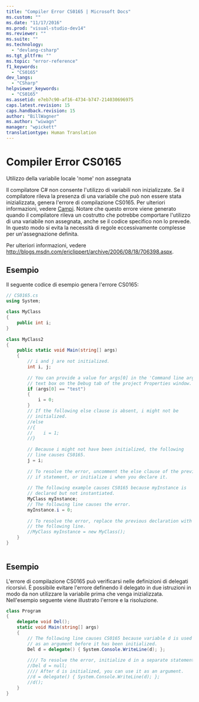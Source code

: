 ```yaml
---
title: "Compiler Error CS0165 | Microsoft Docs"
ms.custom: ""
ms.date: "11/17/2016"
ms.prod: "visual-studio-dev14"
ms.reviewer: ""
ms.suite: ""
ms.technology: 
  - "devlang-csharp"
ms.tgt_pltfrm: ""
ms.topic: "error-reference"
f1_keywords: 
  - "CS0165"
dev_langs: 
  - "CSharp"
helpviewer_keywords: 
  - "CS0165"
ms.assetid: e7eb7c90-af16-4734-b747-214030696975
caps.latest.revision: 15
caps.handback.revision: 15
author: "BillWagner"
ms.author: "wiwagn"
manager: "wpickett"
translationtype: Human Translation
---
```

# Compiler Error CS0165
Utilizzo della variabile locale 'nome' non assegnata  
  
 Il compilatore C\# non consente l'utilizzo di variabili non inizializzate.  Se il compilatore rileva la presenza di una variabile che può non essere stata inizializzata, genera l'errore di compilazione CS0165.  Per ulteriori informazioni, vedere [Campi](../../../csharp/programming-guide/classes-and-structs/fields.md).  Notare che questo errore viene generato quando il compilatore rileva un costrutto che potrebbe comportare l'utilizzo di una variabile non assegnata, anche se il codice specifico non lo prevede.  In questo modo si evita la necessità di regole eccessivamente complesse per un'assegnazione definita.  
  
 Per ulteriori informazioni, vedere [http:\/\/blogs.msdn.com\/ericlippert\/archive\/2006\/08\/18\/706398.aspx](http://blogs.msdn.com/ericlippert/archive/2006/08/18/706398.aspx).  
  
## Esempio  
 Il seguente codice di esempio genera l'errore CS0165:  
  
```c#  
// CS0165.cs  
using System;  
  
class MyClass  
{  
    public int i;  
}  
  
class MyClass2  
{  
    public static void Main(string[] args)  
    {  
        // i and j are not initialized.  
        int i, j;  
  
        // You can provide a value for args[0] in the 'Command line arguments'  
        // text box on the Debug tab of the project Properties window.  
        if (args[0] == "test")  
        {  
            i = 0;  
        }  
        // If the following else clause is absent, i might not be  
        // initialized.  
        //else  
        //{  
        //    i = 1;  
        //}  
  
        // Because i might not have been initialized, the following   
        // line causes CS0165.  
        j = i;  
  
        // To resolve the error, uncomment the else clause of the previous  
        // if statement, or initialize i when you declare it.  
  
        // The following example causes CS0165 because myInstance is  
        // declared but not instantiated.  
        MyClass myInstance;  
        // The following line causes the error.  
        myInstance.i = 0;   
  
        // To resolve the error, replace the previous declaration with  
        // the following line.  
        //MyClass myInstance = new MyClass();  
    }  
}  
  
```  
  
## Esempio  
 L'errore di compilazione CS0165 può verificarsi nelle definizioni di delegati ricorsivi.  È possibile evitare l'errore definendo il delegato in due istruzioni in modo da non utilizzare la variabile prima che venga inizializzata.  Nell'esempio seguente viene illustrato l'errore e la risoluzione.  
  
```c#  
class Program  
{  
    delegate void Del();  
    static void Main(string[] args)  
    {  
        // The following line causes CS0165 because variable d is used   
        // as an argument before it has been initialized.  
        Del d = delegate() { System.Console.WriteLine(d); };   
  
        //// To resolve the error, initialize d in a separate statement.  
        //Del d = null;  
        //// After d is initialized, you can use it as an argument.  
        //d = delegate() { System.Console.WriteLine(d); };  
        //d();  
    }  
}  
  
```